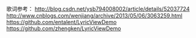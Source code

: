 歌词参考：
http://blog.csdn.net/ysb794008002/article/details/52037724
http://www.cnblogs.com/wenjiang/archive/2013/05/06/3063259.html
https://github.com/entalent/LyricViewDemo
https://github.com/zhengken/LyricViewDemo